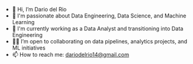 - 👋 Hi, I’m Dario del Rio
- 👀 I'm passionate about Data Engineering, Data Science, and Machine Learning
- 🌱 I'm currently working as a Data Analyst and transitioning into Data Engineering
- 👨‍💻 I’m open to collaborating on data pipelines, analytics projects, and ML initiatives
- 📫 How to reach me: dariodelrio14@gmail.com
  
<!---
ddelrio95/ddelrio95 is a ✨ special ✨ repository because its `README.md` (this file) appears on your GitHub profile.
You can click the Preview link to take a look at your changes.
--->
